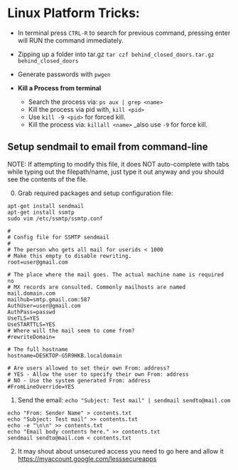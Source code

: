 # Linux Platform Tricks:

- In terminal press `CTRL-R` to search for previous command, pressing enter will RUN the command immediately.
		
- Zipping up a folder into tar.gz
```tar czf behind_closed_doors.tar.gz behind_closed_doors```

- Generate passwords with `pwgen`

- **Kill a Process from terminal**
   - Search the process via: `ps aux | grep <name>`
   - Kill the process via pid with, `kill <pid>`
   - Use `kill -9 <pid>` for forced kill.
   - Kill the process via: `killall <name>` _also use `-9` for force kill.

## Setup sendmail to email from command-line

NOTE: If attempting to modify this file, it does NOT auto-complete with tabs while typing out the filepath/name, just type it out anyway and you should see the contents of the file.

0. Grab required packages and setup configuration file:
```
apt-get install sendmail
apt-get install ssmtp
sudo vim /etc/ssmtp/ssmtp.conf
```

```
#
# Config file for SSMTP sendmail
#
# The person who gets all mail for userids < 1000
# Make this empty to disable rewriting.
root=user@gmail.com

# The place where the mail goes. The actual machine name is required no
# MX records are consulted. Commonly mailhosts are named mail.domain.com
mailhub=smtp.gmail.com:587
AuthUser=user@gmail.com
AuthPass=passwd
UseTLS=YES
UseSTARTTLS=YES
# Where will the mail seem to come from?
#rewriteDomain=

# The full hostname
hostname=DESKTOP-G5R9HKB.localdomain

# Are users allowed to set their own From: address?
# YES - Allow the user to specify their own From: address
# NO - Use the system generated From: address
#FromLineOverride=YES
```

1. Send the email: `echo "Subject: Test mail" | sendmail sendto@mail.com`

```
echo "From: Sender Name" > contents.txt
echo "Subject: Test mail" >> contents.txt
echo -e "\n\n" >> contents.txt
echo "Email body contents here." >> contents.txt
sendmail sendto@mail.com < contents.txt
```

2. It may shout about unsecured access you need to go here and allow it https://myaccount.google.com/lesssecureapps
